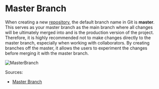 # Master Branch

When creating a new [repository](/repo.md), the default branch name in Git is **master**. This serves as your master branch as the main branch where all changes will be ultimately merged into and is the production version of the project. Therefore, it is highly recommended not to make changes directly to the master branch, especially when working with collaborators. By creating branches off the master, it allows the users to experiment the changes before merging it with the master branch.

![MasterBranch](/C://Users/Yunduo/Documents/Maggie/IS6011851/TeamProject1/masterbranch.png)

Sources:
* [Master Branch](https://thenewstack.io/dont-mess-with-the-master-working-with-branches-in-git-and-github/)

